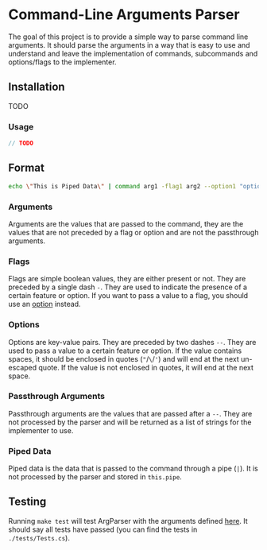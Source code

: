 # Command-Line Arguments Parser

The goal of this project is to provide a simple way to parse command line arguments.
It should parse the arguments in a way that is easy to use and understand
and leave the implementation of commands, subcommands and options/flags to the implementer.

## Installation

TODO

### Usage

```csharp
// TODO
```

## Format

```bash
echo \"This is Piped Data\" | command arg1 -flag1 arg2 --option1 "option1 value" -flag2  -- passthrough arguments "are useful"
```

### Arguments

Arguments are the values that are passed to the command,
they are the values that are not preceded by a flag or option
and are not the passthrough arguments.

### Flags

Flags are simple boolean values, they are either present or not.
They are preceded by a single dash `-`.
They are used to indicate the presence of a certain feature or option.
If you want to pass a value to a flag, you should use an [option](#options) instead.

### Options

Options are key-value pairs. They are preceded by two dashes `--`.
They are used to pass a value to a certain feature or option.
If the value contains spaces, it should be enclosed in quotes (`"`/`\`/`'`)
and will end at the next un-escaped quote.
If the value is not enclosed in quotes, it will end at the next space.

### Passthrough Arguments

Passthrough arguments are the values that are passed after a `--`.
They are not processed by the parser
and will be returned as a list of strings for the implementer to use.

### Piped Data

Piped data is the data that is passed to the command through a pipe (`|`).
It is not processed by the parser and stored in `this.pipe`.

## Testing

Running `make test` will test ArgParser with the arguments defined [here](#format).
It should say all tests have passed (you can find the tests in `./tests/Tests.cs`).